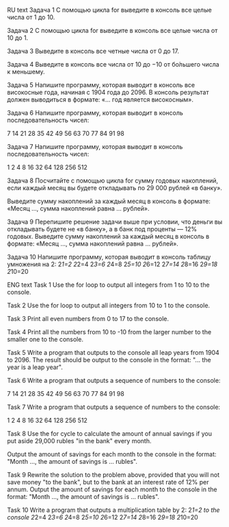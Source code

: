 RU text
Задача 1
С помощью цикла for выведите в консоль все целые числа от 1 до 10.

Задача 2
С помощью цикла for выведите в консоль все целые числа от 10 до 1.

Задача 3
Выведите в консоль все четные числа от 0 до 17.

Задача 4
Выведите в консоль все числа от 10 до −10 от бо́льшего числа к меньшему.

Задача 5
Напишите программу, которая выводит в консоль все високосные года, начиная с 1904 года до 2096. В консоль результат должен выводиться в формате: «… год является високосным».

Задача 6
Напишите программу, которая выводит в консоль последовательность чисел:

7 14 21 28 35 42 49 56 63 70 77 84 91 98

Задача 7
Напишите программу, которая выводит в консоль последовательность чисел:

1 2 4 8 16 32 64 128 256 512

Задача 8
Посчитайте с помощью цикла for сумму годовых накоплений, если каждый месяц вы будете откладывать по 29 000 рублей «в банку».

Выведите сумму накоплений за каждый месяц в консоль в формате: «Месяц …, сумма накоплений равна … рублей».

Задача 9
Перепишите решение задачи выше при условии, что деньги вы откладывать будете не «в банку», а в банк под проценты — 12% годовых. Выведите сумму накоплений за каждый месяц в консоль в формате: «Месяц …, сумма накоплений равна … рублей».

Задача 10
Напишите программу, которая выводит в консоль таблицу умножения на 2:
2*1=2
2*2=4
2*3=6
2*4=8
2*5=10
2*6=12
2*7=14
2*8=16
2*9=18
2*10=20

ENG text
Task 1
Use the for loop to output all integers from 1 to 10 to the console.

Task 2
Use the for loop to output all integers from 10 to 1 to the console.

Task 3
Print all even numbers from 0 to 17 to the console.

Task 4
Print all the numbers from 10 to -10 from the larger number to the smaller one to the console.

Task 5
Write a program that outputs to the console all leap years from 1904 to 2096. The result should be output to the console in the format: "... the year is a leap year".

Task 6
Write a program that outputs a sequence of numbers to the console:

7 14 21 28 35 42 49 56 63 70 77 84 91 98

Task 7
Write a program that outputs a sequence of numbers to the console:

1 2 4 8 16 32 64 128 256 512

Task 8
Use the for cycle to calculate the amount of annual savings if you put aside 29,000 rubles "in the bank" every month.

Output the amount of savings for each month to the console in the format: "Month ..., the amount of savings is ... rubles".

Task 9
Rewrite the solution to the problem above, provided that you will not save money "to the bank", but to the bank at an interest rate of 12% per annum. Output the amount of savings for each month to the console in the format: "Month ..., the amount of savings is ... rubles".

Task 10
Write a program that outputs a multiplication table by 2:
2*1=2 to the console
2*2=4
2*3=6
2*4=8
2*5=10
2*6=12
2*7=14
2*8=16
2*9=18
2*10=20
